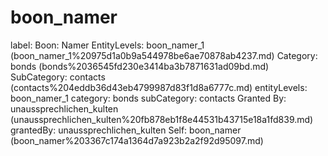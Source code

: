 # boon_namer

label: Boon: Namer
EntityLevels: boon_namer_1 (boon_namer_1%20975d1a0b9a544978be6ae70878ab4237.md)
Category: bonds (bonds%2036545fd230e3414ba3b7871631ad09bd.md)
SubCategory: contacts (contacts%204eddb36d43eb4799987d83f1d8a6777c.md)
entityLevels: boon_namer_1
category: bonds
subCategory: contacts
Granted By: unaussprechlichen_kulten (unaussprechlichen_kulten%20fb878eb1f8e44531b43715e18a1fd839.md)
grantedBy: unaussprechlichen_kulten
Self: boon_namer (boon_namer%203367c174a1364d7a923b2a2f92d95097.md)

[](Untitled%201006a1b75fdc8073aab2d840e276394c.md)